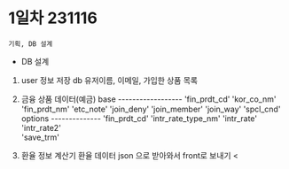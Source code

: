# 1일차 231116
    기획, DB 설계

- DB 설계
1. user 정보 저장 db 
    유저이름, 이메일, 가입한 상품 목록

2. 금융 상품 데이터(예금)
    base ------------------
    'fin_prdt_cd'
    'kor_co_nm'
    'fin_prdt_nm'
    'etc_note'
    'join_deny'
    'join_member'
    'join_way'
    'spcl_cnd'
    options --------------
    'fin_prdt_cd'
    'intr_rate_type_nm'
    'intr_rate'                          
    'intr_rate2'                      
    'save_trm'

3. 환율 정보 계산기
   환율 데이터 json 으로 받아와서 front로 보내기 < 
        